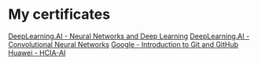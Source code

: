 # My certificates
[DeepLearning.AI - Neural Networks and Deep Learning](/Coursera&#32;V92LMSRFT44P.pdf)
[DeepLearning.AI - Convolutional Neural Networks](/Coursera&#32;TYG74KPYW3BU.pdf)
[Google - Introduction to Git and GitHub](/Coursera&#32;ET8BP9T8GBKV.pdf)
[Huawei - HCIA-AI](/010102001808830491602698.pdf)
